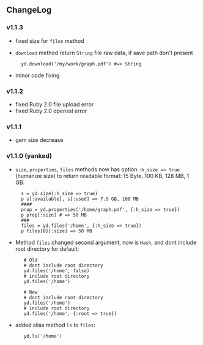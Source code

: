 ## ChangeLog

### v1.1.3
* fixed size for `files` method
* `download` method return `String` file raw data, if save path don't present

        yd.download('/my/work/graph.pdf') #=> String

* minor code fixing

### v1.1.2
* fixed Ruby 2.0 file upload error
* fixed Ruby 2.0 openssl error

### v1.1.1
* gem size decrease

### v1.1.0 (yanked)

* `size`, `properties`, `files` methods now has option `:h_size => true` (humanize size) to return readable format: 15 Byte, 100 KB, 128 MB, 1 GB.

        s = yd.size(:h_size => true)
        p s[:available], s[:used] => 7.9 GB, 100 MB
        ####
        prop = yd.properties('/home/graph.pdf', {:h_size => true})
        p prop[:size] # => 50 MB
        ###
        files = yd.files('/home', {:h_size => true})
        p files[0][:size] => 50 MB

* Method `files` changed second argument, now is `Hash`, and dont include root directory for default:

         # Old
         # dont include root directory
         yd.files('/home', false)
         # include root directory
         yd.files('/home')
         
         # New
         # dont include root directory
         yd.files('/home')
         # include root directory
         yd.files('/home', {:root => true})

* added alias method `ls` to `files`:

         yd.ls('/home')
